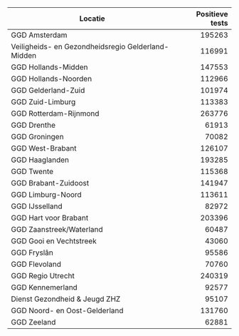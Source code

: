 | Locatie | Positieve tests |
|---------|----------------:|
| GGD Amsterdam                            | 195263 |
| Veiligheids- en Gezondheidsregio Gelderland-Midden | 116991 |
| GGD Hollands-Midden                      | 147553 |
| GGD Hollands-Noorden                     | 112966 |
| GGD Gelderland-Zuid                      | 101974 |
| GGD Zuid-Limburg                         | 113383 |
| GGD Rotterdam-Rijnmond                   | 263776 |
| GGD Drenthe                              | 61913 |
| GGD Groningen                            | 70082 |
| GGD West-Brabant                         | 126107 |
| GGD Haaglanden                           | 193285 |
| GGD Twente                               | 115368 |
| GGD Brabant-Zuidoost                     | 141947 |
| GGD Limburg-Noord                        | 113611 |
| GGD IJsselland                           | 82972 |
| GGD Hart voor Brabant                    | 203396 |
| GGD Zaanstreek/Waterland                 | 60487 |
| GGD Gooi en Vechtstreek                  | 43060 |
| GGD Fryslân                              | 95586 |
| GGD Flevoland                            | 70760 |
| GGD Regio Utrecht                        | 240319 |
| GGD Kennemerland                         | 92577 |
| Dienst Gezondheid & Jeugd ZHZ            | 95107 |
| GGD Noord- en Oost-Gelderland            | 131760 |
| GGD Zeeland                              | 62881 |
